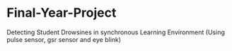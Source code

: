 # Final-Year-Project
Detecting Student Drowsines in synchronous Learning Environment (Using pulse sensor, gsr sensor and eye blink)
